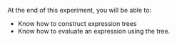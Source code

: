 At the end of this experiment, you will be able to:  

- Know how to construct expression trees
- Know how to evaluate an expression using the tree.

